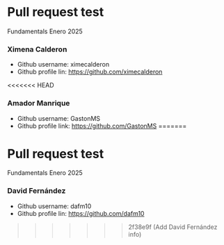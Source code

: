 # Pull request test

Fundamentals Enero 2025

### Ximena Calderon

- Github username: ximecalderon
- Github profile lin: https://github.com/ximecalderon

<<<<<<< HEAD
### Amador Manrique
- Github username: GastonMS
- Github profile link: https://github.com/GastonMS
=======
# Pull request test

Fundamentals Enero 2025

### David Fernández

- Github username: dafm10
- Github profile lin: https://github.com/dafm10
>>>>>>> 2f38e9f (Add David Fernández info)

